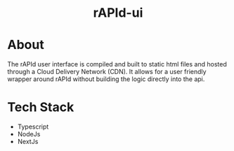 <h1 align="center">rAPId-ui</h1>

# About

The rAPId user interface is compiled and built to static html files and hosted through a Cloud Delivery Network (CDN). It allows for a user friendly wrapper around rAPId without building the logic directly into the api.

# Tech Stack

- Typescript
- NodeJs
- NextJs
